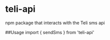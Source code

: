 # teli-api
npm package that interacts with the Teli sms api

##Usage
import { sendSms } from 'teli-api'
